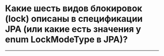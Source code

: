 # Какие шесть видов блокировок (lock) описаны в спецификации JPA (или какие есть значения у enum LockModeType в JPA)?

---
